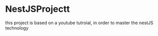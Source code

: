 # NestJSProjectt
this project is based on a youtube tutroial, in order to master the nestJS technology 
